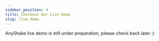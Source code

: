 ```yaml
---
sidebar_position: 4
title: Checkout Our Live Demo
slug: live-demo
---
```


AnyShake live demo is still under preparation, please check back later :)
